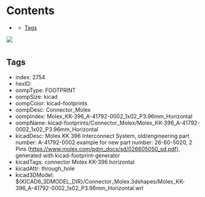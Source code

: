 



Contents
========

* [](#)
	* [Tags](#tags)
  
![][im]
# 

## Tags

- index: 2754
- hexID: 
- oompType: FOOTPRINT
- oompSize: kicad
- oompColor: kicad-footprints
- oompDesc: Connector_Molex
- oompIndex: Molex_KK-396_A-41792-0002_1x02_P3.96mm_Horizontal
- oompName: kicad-footprints/Connector_Molex/Molex_KK-396_A-41792-0002_1x02_P3.96mm_Horizontal
- kicadDesc: Molex KK 396 Interconnect System, old/engineering part number: A-41792-0002 example for new part number: 26-60-5020, 2 Pins (https://www.molex.com/pdm_docs/sd/026605050_sd.pdf), generated with kicad-footprint-generator
- kicadTags: connector Molex KK-396 horizontal
- kicadAttr: through_hole
- kicad3DModel: ${KICAD6_3DMODEL_DIR}/Connector_Molex.3dshapes/Molex_KK-396_A-41792-0002_1x02_P3.96mm_Horizontal.wrl



[im]: image.png
